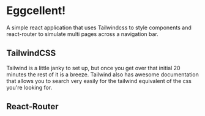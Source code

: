 # Eggcellent!

A simple react application that uses Tailwindcss to style components and react-router to simulate multi pages across a navigation bar. 

## TailwindCSS

Tailwind is a little janky to set up, but once you get over that initial 20 minutes the rest of it is a breeze. Tailwind also has awesome documentation that allows you to search very easily for the tailwind equivalent of the css you're looking for.

## React-Router
